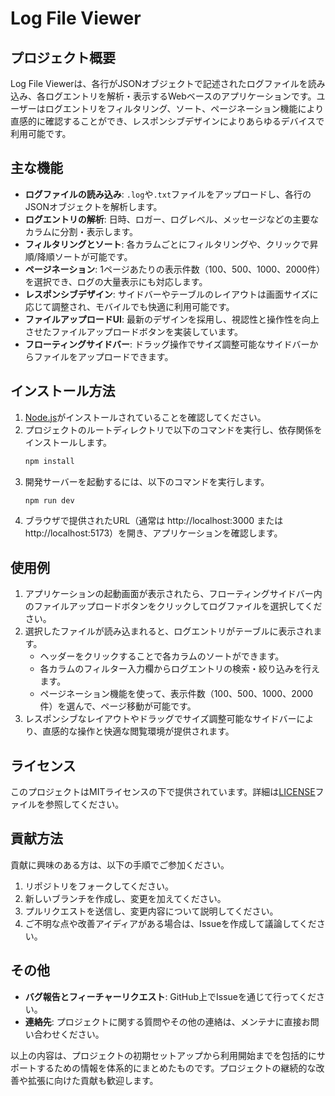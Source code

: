 # Log File Viewer

## プロジェクト概要
Log File Viewerは、各行がJSONオブジェクトで記述されたログファイルを読み込み、各ログエントリを解析・表示するWebベースのアプリケーションです。ユーザーはログエントリをフィルタリング、ソート、ページネーション機能により直感的に確認することができ、レスポンシブデザインによりあらゆるデバイスで利用可能です。

## 主な機能
- **ログファイルの読み込み**: `.log`や`.txt`ファイルをアップロードし、各行のJSONオブジェクトを解析します。
- **ログエントリの解析**: 日時、ロガー、ログレベル、メッセージなどの主要なカラムに分割・表示します。
- **フィルタリングとソート**: 各カラムごとにフィルタリングや、クリックで昇順/降順ソートが可能です。
- **ページネーション**: 1ページあたりの表示件数（100、500、1000、2000件）を選択でき、ログの大量表示にも対応します。
- **レスポンシブデザイン**: サイドバーやテーブルのレイアウトは画面サイズに応じて調整され、モバイルでも快適に利用可能です。
- **ファイルアップロードUI**: 最新のデザインを採用し、視認性と操作性を向上させたファイルアップロードボタンを実装しています。
- **フローティングサイドバー**: ドラッグ操作でサイズ調整可能なサイドバーからファイルをアップロードできます。

## インストール方法
1. [Node.js](https://nodejs.org/)がインストールされていることを確認してください。
2. プロジェクトのルートディレクトリで以下のコマンドを実行し、依存関係をインストールします。
   ```sh
   npm install
   ```
3. 開発サーバーを起動するには、以下のコマンドを実行します。
   ```sh
   npm run dev
   ```
4. ブラウザで提供されたURL（通常は http://localhost:3000 または http://localhost:5173）を開き、アプリケーションを確認します。

## 使用例
1. アプリケーションの起動画面が表示されたら、フローティングサイドバー内のファイルアップロードボタンをクリックしてログファイルを選択してください。
2. 選択したファイルが読み込まれると、ログエントリがテーブルに表示されます。  
   - ヘッダーをクリックすることで各カラムのソートができます。
   - 各カラムのフィルター入力欄からログエントリの検索・絞り込みを行えます。
   - ページネーション機能を使って、表示件数（100、500、1000、2000件）を選んで、ページ移動が可能です。
3. レスポンシブなレイアウトやドラッグでサイズ調整可能なサイドバーにより、直感的な操作と快適な閲覧環境が提供されます。

## ライセンス
このプロジェクトはMITライセンスの下で提供されています。詳細は[LICENSE](LICENSE)ファイルを参照してください。

## 貢献方法
貢献に興味のある方は、以下の手順でご参加ください。
1. リポジトリをフォークしてください。
2. 新しいブランチを作成し、変更を加えてください。
3. プルリクエストを送信し、変更内容について説明してください。
4. ご不明な点や改善アイディアがある場合は、Issueを作成して議論してください。

## その他
- **バグ報告とフィーチャーリクエスト**: GitHub上でIssueを通じて行ってください。
- **連絡先**: プロジェクトに関する質問やその他の連絡は、メンテナに直接お問い合わせください。

以上の内容は、プロジェクトの初期セットアップから利用開始までを包括的にサポートするための情報を体系的にまとめたものです。プロジェクトの継続的な改善や拡張に向けた貢献も歓迎します。
